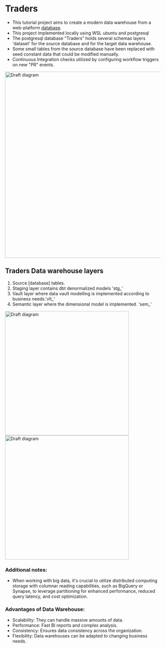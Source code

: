 # Traders
- This tutorial project aims to create a modern data warehouse from a web-platform [database][database_src].
- This project implemented locally using WSL ubuntu and postgresql
- The postgresql database "Traders" holds several schemas layers 'dataset' for the source database and for the target data warehouse.
- Some small tables from the source database have been replaced with seed constant data that could be modified manually.
- Continuous Integration checks utilized by configuring workflow triggers on new "PR" events.

<img src="https://github.com/AmmarSahyoun/dbt_traders/blob/main/assets/architecture.png" alt="Draft diagram" width="1000" height="600">

## Traders Data warehouse layers
1. Source [database] tables.
2. Staging layer contains dbt denormalized models 'stg_'
3. Vault layer where data vault modelling is implemented according to business needs.'vlt_'
4. Semantic layer where the dimensional model is implemented. 'sem_'

<img src="https://github.com/AmmarSahyoun/dbt_traders/blob/main/assets/v_order_customer.png" alt="Draft diagram" width="400" height="400">
<img src="https://github.com/AmmarSahyoun/dbt_traders/blob/main/assets/starSchema.png" alt="Draft diagram" width="400" height="400">


### Additional notes:
- When working with big data, it's crucial to utilize distributed computing storage with columnar reading capabilities, such as BigQuery or Synapse, to leverage partitioning for enhanced performance, reduced query latency, and cost optimization.

 
### Advantages of Data Warehouse:
- Scalability: They can handle massive amounts of data.
- Performance: Fast BI reports and complex analysis.
- Consistency: Ensures data consistency across the organization.
- Flexibility: Data warehouses can be adapted to changing business needs.


[database_src]: https://github.com/AmmarSahyoun/dbt_traders/tree/main/database_src

